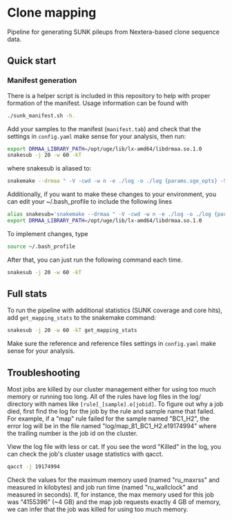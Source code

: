 # Clone mapping

Pipeline for generating SUNK pileups from Nextera-based clone sequence data.

## Quick start

### Manifest generation
There is a helper script is included in this repository to help with proper formation of the manifest.
Usage information can be found with 

```bash
./sunk_manifest.sh -h.  
```

Add your samples to the manifest (```manifest.tab```) and check that the settings in ```config.yaml``` make sense for your analysis, then run:
```bash
export DRMAA_LIBRARY_PATH=/opt/uge/lib/lx-amd64/libdrmaa.so.1.0
snakesub -j 20 -w 60 -kT
```
where snakesub is aliased to:
```bash
snakemake --drmaa " -V -cwd -w n -e ./log -o ./log {params.sge_opts} -S /bin/bash"
```

Additionally, if you want to make these changes to your environment, you can edit your ~/.bash_profile to include the following lines
```bash
alias snakesub='snakemake --drmaa " -V -cwd -w n -e ./log -o ./log {params.sge_opts} -S /bin/bash"'
export DRMAA_LIBRARY_PATH=/opt/uge/lib/lx-amd64/libdrmaa.so.1.0
```

To implement changes, type
```bash
source ~/.bash_profile
```

After that, you can just run the following command each time. 
```bash
snakesub -j 20 -w 60 -kT
```

## Full stats

To run the pipeline with additional statistics (SUNK coverage and core hits), add ```get_mapping_stats``` to the snakemake command: 
```bash
snakesub -j 20 -w 60 -kT get_mapping_stats
```
Make sure the reference and reference files settings in ```config.yaml``` make sense for your analysis.

## Troubleshooting

Most jobs are killed by our cluster management either for using too much memory
or running too long. All of the rules have log files in the log/ directory with
names like ```[rule]_[sample].e[jobid]```. To figure out why a job died, first find
the log for the job by the rule and sample name that failed. For example, if a
"map" rule failed for the sample named "BC1_H2", the error log will be in the
file named "log/map_81_BC1_H2.e19174994" where the trailing number is the job id
on the cluster.

View the log file with less or cat. If you see the word "Killed" in the log, you
can check the job's cluster usage statistics with qacct.

```bash
qacct -j 19174994
```

Check the values for the maximum memory used (named "ru_maxrss" and measured in
kilobytes) and job run time (named "ru_wallclock" and measured in seconds). If,
for instance, the max memory used for this job was "4155396" (~4 GB) and the map
job requests exactly 4 GB of memory, we can infer that the job was killed for
using too much memory.

